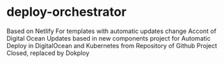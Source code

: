# deploy-orchestrator
Based on Netlify
For templates with automatic updates
change Accont of Digital Ocean
Updates based in new components
project for Automatic Deploy in DigitalOcean
 and Kubernetes from Repository of Github
Project Closed, replaced by Dokploy